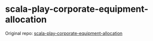 # scala-play-corporate-equipment-allocation



Original repo: [scala-play-corporate-equipment-allocation](https://github.com/sakethmuthoju2k/scala-play-corporate-equipment-allocation)
